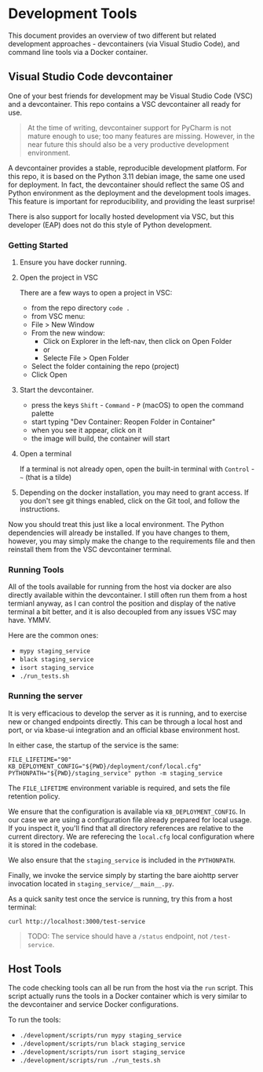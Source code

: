 # Development Tools

This document provides an overview of two different but related development approaches -
devcontainers (via Visual Studio Code), and command line tools via a Docker container.

## Visual Studio Code devcontainer

One of your best friends for development may be Visual Studio Code (VSC) and a devcontainer.
This repo contains a VSC devcontainer all ready for use.

> At the time of writing, devcontainer support for PyCharm is not mature enough to use;
> too many features are missing. However, in the near future this should also be a very
> productive development environment.

A devcontainer provides a stable, reproducible development platform. For this repo, it
is based on the Python 3.11 debian image, the same one used for deployment. In fact, the
devcontainer should reflect the same OS and Python environment as the deployment and the
development tools images. This feature is important for reproducibility, and providing
the least surprise!

There is also support for locally hosted development via VSC, but this developer (EAP)
does not do this style of Python development.

### Getting Started

1. Ensure you have docker running.

2. Open the project in VSC

    There are a few ways to open a project in VSC:

    - from the repo directory `code .`
    - from VSC menu:
    - File > New Window
    - From the new window:
        - Click on Explorer in the left-nav, then click on Open Folder
        - or
        - Selecte File > Open Folder
    - Select the folder containing the repo (project)
    - Click Open

3. Start the devcontainer.

    - press the keys `Shift` - `Command` - `P` (macOS) to open the command palette
    - start typing "Dev Container: Reopen Folder in Container"
    - when you see it appear, click on it
    - the image will build, the container will start

4. Open a terminal

    If a terminal is not already open, open the built-in terminal with `Control` - `~`
    (that is a tilde)

5. Depending on the docker installation, you may need to grant access. If you don't see
   git things enabled, click on the Git tool, and follow the instructions.

Now you should treat this just like a local environment. The Python dependencies will
already be installed. If you have changes to them, however, you may simply make the
change to the requirements file and then reinstall them from the VSC devcontainer
terminal.

### Running Tools

All of the tools available for running from the host via docker are also directly
available within the devcontainer. I still often run them from a host termianl anyway, as
I can control the position and display of the native terminal a bit better, and it is
also decoupled from any issues VSC may have. YMMV.

Here are the common ones:

- `mypy staging_service`
- `black staging_service`
- `isort staging_service`
- `./run_tests.sh`

### Running the server

It is very efficacious to develop the server as it is running, and to exercise new or
changed endpoints directly. This can be through a local host and port, or via kbase-ui
integration and an official kbase environment host.

In either case, the startup of the service is the same:

```shell
FILE_LIFETIME="90" KB_DEPLOYMENT_CONFIG="${PWD}/deployment/conf/local.cfg" PYTHONPATH="${PWD}/staging_service" python -m staging_service
```

The `FILE_LIFETIME` environment variable is required, and sets the file retention policy.

We ensure that the configuration is available via `KB_DEPLOYMENT_CONFIG`. In our case we
are using a configuration file already prepared for local usage. If you inspect it,
you'll find that all directory references are relative to the current directory. We are
referecing the `local.cfg` local configuration where it is stored in the codebase.

We also ensure that the `staging_service` is included in the `PYTHONPATH`.

Finally, we invoke the service simply by starting the bare aiohttp server invocation
located in `staging_service/__main__.py`.

As a quick sanity test once the service is running, try this from a host terminal:

```shell
curl http://localhost:3000/test-service
```

> TODO: The service should have a `/status` endpoint, not `/test-service`.

## Host Tools

The code checking tools can all be run from the host via the `run` script. This script
actually runs the tools in a Docker container which is very similar to the devcontainer
and service Docker configurations.

To run the tools:

- `./development/scripts/run mypy staging_service`
- `./development/scripts/run black staging_service`
- `./development/scripts/run isort staging_service`
- `./development/scripts/run ./run_tests.sh`
